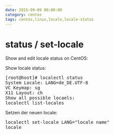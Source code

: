 ```yaml
--- 
date: 2015-09-09 00:00:00
category: centos
tags: centos,linux,locale,locale-status
---
```

#  status / set-locale


Show and edit locale status on CentOS:

Show locale status:
<pre>[root@host]# localectl status
System Locale: LANG=de_DE.UTF-8
VC Keymap: sg
X11 Layout: ch
Show all possible locaels:
localectl list-locales
</pre>
Setzen der neuen locale:
<pre>localectl set-locale LANG="locale name"
locale</pre>